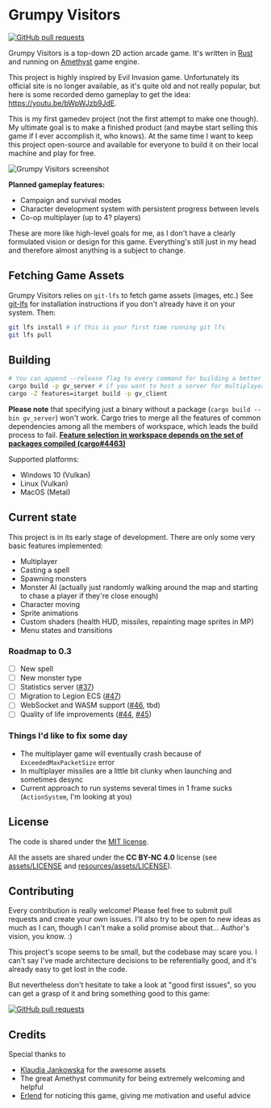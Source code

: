 # Grumpy Visitors

[![GitHub pull requests](https://img.shields.io/github/issues/mvlabat/grumpy_visitors/good%20first%20issue?label=good%20first%20issues&color=7057ff)](https://github.com/mvlabat/grumpy_visitors/issues)

Grumpy Visitors is a top-down 2D action arcade game.
It's written in [Rust](https://www.rust-lang.org/) and running on [Amethyst](https://amethyst.rs) game engine.

This project is highly inspired by Evil Invasion game. Unfortunately its official site is no longer available,
as it's quite old and not really popular, but here is some recorded demo gameplay to get the idea:
https://youtu.be/bWpWJzb9JdE.

This is my first gamedev project (not the first attempt to make one though). My ultimate goal is to make
a finished product (and maybe start selling this game if I ever accomplish it, who knows).
At the same time I want to keep this project open-source and available for everyone to build it on their local machine
and play for free.

![Grumpy Visitors screenshot](header_screenshot.png)

**Planned gameplay features:**
- Campaign and survival modes
- Character development system with persistent progress between levels
- Co-op multiplayer (up to 4? players)

These are more like high-level goals for me, as I don't have a clearly formulated vision or design for this game.
Everything's still just in my head and therefore almost anything is a subject to change.

## Fetching Game Assets

Grumpy Visitors relies on `git-lfs` to fetch game assets (images, etc.) See [git-lfs](https://github.com/git-lfs/git-lfs) for installation instructions if you don't already have it on your system. Then:

```bash
git lfs install # if this is your first time running git lfs
git lfs pull
```

## Building
```bash
# You can append --release flag to every command for building a better performing binary.
cargo build -p gv_server # if you want to host a server for multiplayer
cargo -Z features=itarget build -p gv_client
```

**Please note** that specifying just a binary without a package (`cargo build --bin gv_server`) won't work.
Cargo tries to merge all the features of common dependencies among all the members of workspace,
which leads the build process to fail.
**[Feature selection in workspace depends on the set of packages compiled (cargo#4463)](https://github.com/rust-lang/cargo/issues/4463)**

Supported platforms:
- Windows 10 (Vulkan)
- Linux (Vulkan)
- MacOS (Metal)

## Current state
This project is in its early stage of development. There are only some very basic features implemented:
- Multiplayer
- Casting a spell
- Spawning monsters
- Monster AI (actually just randomly walking around the map and starting to chase a player if they're close enough)
- Character moving
- Sprite animations
- Custom shaders (health HUD, missiles, repainting mage sprites in MP)
- Menu states and transitions

### Roadmap to 0.3
- [ ] New spell
- [ ] New monster type
- [ ] Statistics server ([#37](https://github.com/amethyst/grumpy_visitors/issues/37))
- [ ] Migration to Legion ECS ([#47](https://github.com/amethyst/grumpy_visitors/issues/47))
- [ ] WebSocket and WASM support ([#46](https://github.com/amethyst/grumpy_visitors/issues/46), tbd)
- [ ] Quality of life improvements ([#44](https://github.com/amethyst/grumpy_visitors/issues/44), [#45](https://github.com/amethyst/grumpy_visitors/issues/45))

### Things I'd like to fix some day
- The multiplayer game will eventually crash because of `ExceededMaxPacketSize` error
- In multiplayer missiles are a little bit clunky when launching and sometimes desync
- Current approach to run systems several times in 1 frame sucks (`ActionSystem`, I'm looking at you)

## License
The code is shared under the [MIT license](LICENSE).

All the assets are shared under the **CC BY-NC 4.0** license
(see [assets/LICENSE](assets/LICENSE) and [resources/assets/LICENSE](resources/assets/LICENSE)). 

## Contributing
Every contribution is really welcome! Please feel free to submit pull requests and create your own issues.
I'll also try to be open to new ideas as much as I can, though I can't make a solid promise about that...
Author's vision, you know. :)

This project's scope seems to be small, but the codebase may scare you. I can't say I've made architecture
decisions to be referentially good, and it's already easy to get lost in the code.

But nevertheless don't hesitate to take a look at "good first issues", so you can get a grasp of it and bring
something good to this game: 

[![GitHub pull requests](https://img.shields.io/github/issues/mvlabat/grumpy_visitors/good%20first%20issue?label=good%20first%20issues&color=7057ff)](https://github.com/mvlabat/grumpy_visitors/issues)

## Credits
Special thanks to
- [Klaudia Jankowska](https://klaudiajankowskaart.myportfolio.com/) for the awesome assets
- The great Amethyst community for being extremely welcoming and helpful
- [Erlend](https://github.com/erlend-sh) for noticing this game, giving me motivation and useful advice
